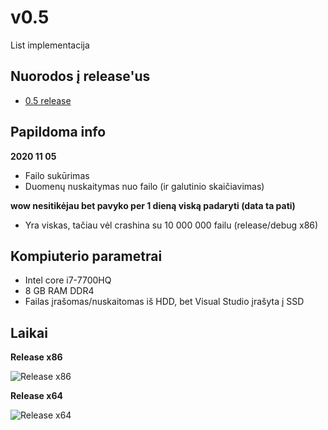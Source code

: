 # v0.5
List implementacija
## Nuorodos į release'us
* [0.5 release](https://github.com/iLoveCepelinai/Objektinis_programavimas/releases/tag/v0.5)
## Papildoma info
**2020 11 05**
* Failo sukūrimas
* Duomenų nuskaitymas nuo failo (ir galutinio skaičiavimas)

**wow nesitikėjau bet pavyko per 1 dieną viską padaryti (data ta pati)**
* Yra viskas, tačiau vėl crashina su 10 000 000 failu (release/debug x86)
## Kompiuterio parametrai
* Intel core i7-7700HQ
* 8 GB RAM DDR4
* Failas įrašomas/nuskaitomas iš HDD, bet Visual Studio įrašyta į SSD
## Laikai
**Release x86**

![Release x86](https://github.com/iLoveCepelinai/Objektinis_programavimas/blob/v_0.5/list_x86.png?raw=true)

**Release x64**

![Release x64](https://github.com/iLoveCepelinai/Objektinis_programavimas/blob/v_0.5/list_x64.png?raw=true)
